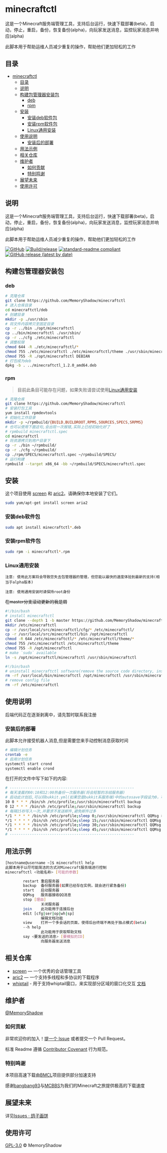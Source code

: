 # minecraftctl

这是一个Minecraft服务端管理工具，支持后台运行，快速下载部署(beta)，启动，停止，重启，备份，恢复备份(alpha)，向玩家发送消息，监控玩家消息并响应(alpha)

此脚本用于帮助运维人员减少重复的操作，帮助他们更加轻松的工作

## 目录

- [minecraftctl](#minecraftctl)
  - [目录](#目录)
  - [说明](#说明)
  - [构建包管理器安装包](#构建包管理器安装包)
    - [deb](#deb)
    - [rpm](#rpm)
  - [安装](#安装)
    - [安装deb软件包](#安装deb软件包)
    - [安装rpm软件包](#安装rpm软件包)
    - [Linux通用安装](#linux通用安装)
  - [使用说明](#使用说明)
    - [安装后的部署](#安装后的部署)
  - [用法示例](#用法示例)
  - [相关仓库](#相关仓库)
  - [维护者](#维护者)
    - [如何贡献](#如何贡献)
    - [特别鸣谢](#特别鸣谢)
  - [展望未来](#展望未来)
  - [使用许可](#使用许可)

## 说明

这是一个Minecraft服务端管理工具，支持后台运行，快速下载部署(beta)，启动，停止，重启，备份，恢复备份(alpha)，向玩家发送消息，监控玩家消息并响应(alpha)

此脚本用于帮助运维人员减少重复的操作，帮助他们更加轻松的工作

[![GitHub](https://img.shields.io/github/license/MemoryShadow/minecraftctl)](LICENSE "查看协议")
[![Build/release](https://github.com/MemoryShadow/minecraftctl/actions/workflows/AutoReleases.yml/badge.svg?branch=master)](https://github.com/MemoryShadow/minecraftctl/actions/workflows/AutoReleases.yml)
[![standard-readme compliant](https://img.shields.io/badge/readme%20style-standard-brightgreen.svg)](https://github.com/RichardLitt/standard-readme)
[![GitHub release (latest by date)](https://img.shields.io/github/downloads/MemoryShadow/minecraftctl/latest/total)](https://github.com/MemoryShadow/minecraftctl/releases/latest)

## 构建包管理器安装包

### deb

```bash
# 克隆仓库
git clone https://github.com/MemoryShadow/minecraftctl
# 进入仓库目录
cd minecraftctl/deb
# 创建目录
mkdir -p ./usr/sbin
# 将文件内容拷贝至固定目录
cp -r ../bin ./opt/minecraftctl
cp ../bin/minecraftctl ./usr/sbin/
cp -r ../cfg ./etc/minecraftctl
# 调整权限
chmod 644 -R ./etc/minecraftctl/*
chmod 755 ./etc/minecraftctl ./etc/minecraftctl/theme ./usr/sbin/minecraftctl
chmod 755 -R ./opt/minecraftctl DEBIAN
# 打包成为deb
dpkg -b . ../minecraftctl_1.2.0_amd64.deb
```

### rpm

> 目前此条目可能存在问题，如果失败请尝试使用[Linux通用安装](#linux通用安装)

```bash
# 克隆仓库
git clone https://github.com/MemoryShadow/minecraftctl
# 安装打包工具
yum install rpmdevtools
# 初始化工作目录
mkdir -p ~/rpmbuild/{BUILD,BUILDROOT,RPMS,SOURCES,SPECS,SRPMS}
# 也可以使用下面这句,会出现一次报错,实际上已经初始化好了
# rpmbuild minecraftctl.spec
cd minecraftctl
# 将资源拷贝到用户目录下
cp -r ./bin ~/rpmbuild/
cp -r ./cfg ~/rpmbuild/
cp ./rpm/SPECS/minecraftctl.spec ~/rpmbuild/SPECS/
# 运行构建
rpmbuild --target x86_64 -bb ~/rpmbuild/SPECS/minecraftctl.spec
```

## 安装

这个项目使用 [screen](https://www.gnu.org/software/screen/ "点击查看") 和 [aric2](https://github.com/aria2/aria2 "点击查看")。请确保你本地安装了它们。

```bash
sudo yum/apt-get install screen aria2
```

### 安装deb软件包

```bash
sudo apt install minecraftctl*.deb
```

### 安装rpm软件包

```bash
sudo rpm -i minecraftctl*.rpm
```

### Linux通用安装

`注意: 使用此方案将会导致您失去包管理器的管理，但您能以最快的速度体验到最新的支持(相当于alpha版本)`

`注意: 使用通用安装时请保持root身份`

~~在master分支滚动更新的我是屑~~

```bash
#!/bin/bash
# install minecraftctl
git clone --depth 1 -b master https://github.com/MemoryShadow/minecraftctl.git /usr/local/src/minecraftctl
mkdir /etc/minecraftctl
cp -r /usr/local/src/minecraftctl/cfg/* /etc/minecraftctl/
cp -r /usr/local/src/minecraftctl/bin /opt/minecraftctl
chmod -R 644 /etc/minecraftctl/* /etc/minecraftctl/theme/*
chmod 755 /etc/minecraftctl /etc/minecraftctl/theme 
chmod 755 -R /opt/minecraftctl
# make `sudo` available
ln -s /opt/minecraftctl/minecraftctl /usr/sbin/minecraftctl
```

```bash
#!/bin/bash
# uninstall minecraftctl software(remove the source code directory, installation directory, and the symbolic link)
rm -rf /usr/local/bin/minecraftctl /opt/minecraftctl /usr/sbin/minecraftctl
# remove config file
rm -rf /etc/minecraftctl
```

## 使用说明

后端代码正在逐渐剥离中，请先暂时联系我注册

### 安装后的部署

此脚本允许接受机器人消息,但是需要您来手动控制消息获取时间

```bash
# 编辑计划任务
crontab -e
# 启用计划任务
systemctl start crond
systemctl enable crond
```

在打开的文件中写下如下的内容:

```bash
# --------------------------------------------------------
# 每天凌晨的00:10和12:00热备份一次服务器(将会短暂的冻结服务器)
# 启动此计划后,可以将bukkit.yml(如果您是bukkit系服务端)中的autosave字段设为0，可有效避免储存计划的大量IO导致的崩服
10 0 * * * /bin/sh /etc/profile;/usr/sbin/minecraftctl backup
0 12 * * * /bin/sh /etc/profile;/usr/sbin/minecraftctl backup
# 每隔15秒写入一次,并要求不发送邮件,避免邮件过多
*/1 * * * * /bin/sh /etc/profile;sleep 0;/usr/sbin/minecraftctl QQMsg >/dev/null 2>/dev/null
*/1 * * * * /bin/sh /etc/profile;sleep 15;/usr/sbin/minecraftctl QQMsg >/dev/null 2>/dev/null
*/1 * * * * /bin/sh /etc/profile;sleep 30;/usr/sbin/minecraftctl QQMsg >/dev/null 2>/dev/null
*/1 * * * * /bin/sh /etc/profile;sleep 45;/usr/sbin/minecraftctl QQMsg >/dev/null 2>/dev/null
# --------------------------------------------------------
```

## 用法示例

```bash
[hostname@username ~]$ minecraftctl help
此脚本用于以尽可能简洁的方式对Minecraft服务端进行控制
minecraftctl <功能名称> [可能的参数]

        restart 重启服务器
        backup  备份服务器(如果已经存在实例，就会进行紧急备份)
        start   启动服务器
        QQMsg   服务器接收QQ消息
        stop [理由]
                关闭服务器
        join    此功能用于连接后台
        edit [cfg|ser|op|wh|sp]
                编辑文档功能
        view    打开一个多会话的页面，使得后台终端不再处于独占模式(beta)
        --h help
                此功能用于获取帮助文档
        say <要发送的消息> [要模拟的ID] 
                向服务器发送消息
```

## 相关仓库

- [screen](https://git.savannah.gnu.org/cgit/screen.git) — 一个优秀的会话管理工具
- [aric2](https://github.com/aria2/aria2.git) — 一个支持多线程和多协议的下载程序
- [whiptail](https://salsa.debian.org/mckinstry/newt/-/tree/debian/master) - 用于支持whiptail窗口，来实现部分区域的窗口化交互 [文档](https://linux.die.net/man/1/whiptail)

## 维护者

[@MemoryShadow](https://github.com/MemoryShadow)

### 如何贡献

非常欢迎你的加入！[提一个 Issue](https://github.com/MemoryShadow/minecraftctl/issues/new) 或者提交一个 Pull Request。

标准 Readme 遵循 [Contributor Covenant](http://contributor-covenant.org/version/1/3/0/) 行为规范。

### 特别鸣谢

本项目高速下载由[BMCL](https://github.com/bangbang93/BMCL "点击查看详情")项目提供部分加速支持

感谢[bangbang93](https://github.com/bangbang93 "点击前往")与[MCBBS](https://www.mcbbs.net/ "点击前往")为我们的Minecraft之旅提供极高的下载速度

## 展望未来

详见[Issues · 鸽子画饼](https://github.com/MemoryShadow/minecraftctl/issues/3 "点击前往")

## 使用许可

[GPL-3.0](LICENSE) © MemoryShadow
